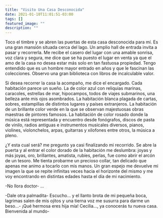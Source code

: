 ```yaml
---
title: "Visito Una Casa Desconocida"
date: 2021-01-10T11:01:51-03:00
tags: []
featured_image: ""
description: ""
---
```

Toco el timbre y se abren las puertas de esta casa desconocida para mí. Es una gran mansión situada cerca del lago. Un amplio hall de entrada invita a pasar y recorrerla. Me recibe el casero del lugar con una amable sonrisa, voz clara y segura, me dice que se ha puesto el lugar en venta ya que el amo de la casa no desea estar más solo en tan fastuosa propiedad. Tengo entendido que es un hombre mayor entrado en años y que le fascinan las colecciones. Observo una gran biblioteca con libros de incalculable valor.

Si desea recorrer la casa la acompaño, me dice el encargado. Cada habitación parece un sueño. La de color azul con reliquias marinas, caracoles, estrellas de mar, hipocampos, todos de viajes submarinos, una belleza ante mis ojos asombrados. La habitación
blanca plagada de cartas, sobres, estampillas de distintos lugares y países extranjeros. La habitación de un brillante color verde en la que se observan majestuosas obras maestras de pintores famosos. La habitación de color rosado donde la música está representada y encuentro desde fonógrafos, discos de pasta de vinilo, radios antiguas e instrumentos musicales diversos, pianos, violines, violonchelos, arpas, guitarras y xilofones entre otros, la música a pleno.

¿Y esta cual será? me pregunto ya casi finalizando mi recorrido. Se abre la puerta y al entrar el color dorado de la habitación me deslumbra: joyas y más joyas, oro, brillantes, amatista, rubíes, perlas, fue como abrir el arcón de un tesoro. Me tienta probarme un precioso collar, tan delicado que apenas me animo a tocarlo con mis manos. Un gran espejo me devuelve mi imagen la que se repite infinitas veces hacia el horizonte del mismo y me voy encontrando en distintas edades hasta el día de mi nacimiento.

-No llora doctor- …

-Dale otra palmadita- Escucho… y el llanto brota de mi pequeña boca, lagrimas salen de mis ojitos y una tierna voz me susurra para darme un beso…- ¡Qué hermosa eres hija mía! Cecilia…, ya conocerás tu nueva casa. Bienvenida al mundo-